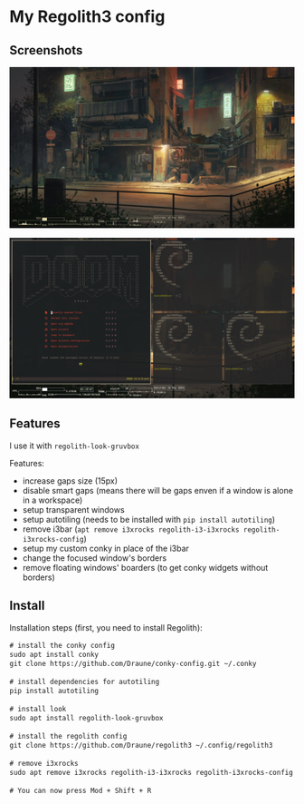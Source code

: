 # My Regolith3 config

## Screenshots

![empty_desktop_image](https://github.com/Draune/regolith3/blob/master/empty_desktop.png)

![desktop_image_with_autotiled_windows](https://github.com/Draune/regolith3/blob/master/desktop_with_autotiled_windows.png)

## Features

I use it with `regolith-look-gruvbox`

Features:
- increase gaps size (15px)
- disable smart gaps (means there will be gaps enven if a window is alone in a workspace)
- setup transparent windows
- setup autotiling (needs to be installed with `pip install autotiling`)
- remove i3bar (`apt remove i3xrocks regolith-i3-i3xrocks regolith-i3xrocks-config`)
- setup my custom conky in place of the i3bar
- change the focused window's borders
- remove floating windows' boarders (to get conky widgets without borders)

## Install

Installation steps (first, you need to install Regolith):

``` shell
# install the conky config
sudo apt install conky
git clone https://github.com/Draune/conky-config.git ~/.conky

# install dependencies for autotiling
pip install autotiling

# install look
sudo apt install regolith-look-gruvbox

# install the regolith config
git clone https://github.com/Draune/regolith3 ~/.config/regolith3

# remove i3xrocks
sudo apt remove i3xrocks regolith-i3-i3xrocks regolith-i3xrocks-config

# You can now press Mod + Shift + R
```

